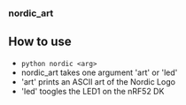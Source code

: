 ### nordic_art

## How to use
- `python nordic <arg>`
- nordic_art takes one argument 'art' or 'led'
- 'art' prints an ASCII art of the Nordic Logo
- 'led' toogles the LED1 on the nRF52 DK
